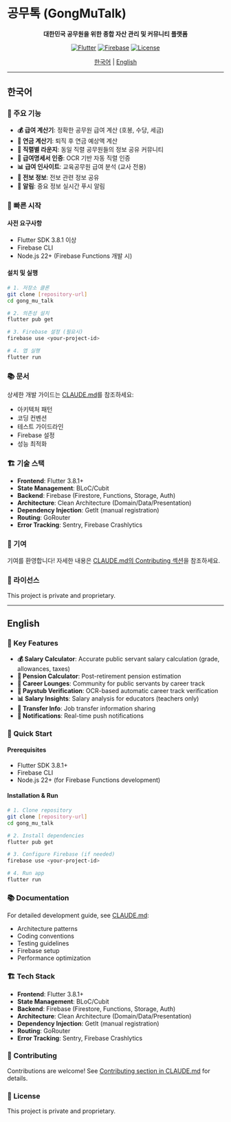 # 공무톡 (GongMuTalk)

<div align="center">
  
**대한민국 공무원을 위한 종합 자산 관리 및 커뮤니티 플랫폼**

[![Flutter](https://img.shields.io/badge/Flutter-3.8.1+-02569B?logo=flutter)](https://flutter.dev)
[![Firebase](https://img.shields.io/badge/Firebase-Enabled-FFCA28?logo=firebase)](https://firebase.google.com)
[![License](https://img.shields.io/badge/License-Private-red)](LICENSE)

[한국어](#한국어) | [English](#english)

</div>

---

## 한국어

### 📱 주요 기능

- **💰 급여 계산기**: 정확한 공무원 급여 계산 (호봉, 수당, 세금)
- **🏦 연금 계산기**: 퇴직 후 연금 예상액 계산
- **👥 직렬별 라운지**: 동일 직렬 공무원들의 정보 공유 커뮤니티
- **📄 급여명세서 인증**: OCR 기반 자동 직렬 인증
- **📊 급여 인사이트**: 교육공무원 급여 분석 (교사 전용)
- **📌 전보 정보**: 전보 관련 정보 공유
- **🔔 알림**: 중요 정보 실시간 푸시 알림

### 🚀 빠른 시작

#### 사전 요구사항
- Flutter SDK 3.8.1 이상
- Firebase CLI
- Node.js 22+ (Firebase Functions 개발 시)

#### 설치 및 실행
```bash
# 1. 저장소 클론
git clone [repository-url]
cd gong_mu_talk

# 2. 의존성 설치
flutter pub get

# 3. Firebase 설정 (필요시)
firebase use <your-project-id>

# 4. 앱 실행
flutter run
```

### 📚 문서

상세한 개발 가이드는 [CLAUDE.md](CLAUDE.md)를 참조하세요:
- 아키텍처 패턴
- 코딩 컨벤션
- 테스트 가이드라인
- Firebase 설정
- 성능 최적화

### 🏗 기술 스택

- **Frontend**: Flutter 3.8.1+
- **State Management**: BLoC/Cubit
- **Backend**: Firebase (Firestore, Functions, Storage, Auth)
- **Architecture**: Clean Architecture (Domain/Data/Presentation)
- **Dependency Injection**: GetIt (manual registration)
- **Routing**: GoRouter
- **Error Tracking**: Sentry, Firebase Crashlytics

### 🤝 기여

기여를 환영합니다! 자세한 내용은 [CLAUDE.md의 Contributing 섹션](CLAUDE.md#contributing)을 참조하세요.

### 📝 라이선스

This project is private and proprietary.

---

## English

### 📱 Key Features

- **💰 Salary Calculator**: Accurate public servant salary calculation (grade, allowances, taxes)
- **🏦 Pension Calculator**: Post-retirement pension estimation
- **👥 Career Lounges**: Community for public servants by career track
- **📄 Paystub Verification**: OCR-based automatic career track verification
- **📊 Salary Insights**: Salary analysis for educators (teachers only)
- **📌 Transfer Info**: Job transfer information sharing
- **🔔 Notifications**: Real-time push notifications

### 🚀 Quick Start

#### Prerequisites
- Flutter SDK 3.8.1+
- Firebase CLI
- Node.js 22+ (for Firebase Functions development)

#### Installation & Run
```bash
# 1. Clone repository
git clone [repository-url]
cd gong_mu_talk

# 2. Install dependencies
flutter pub get

# 3. Configure Firebase (if needed)
firebase use <your-project-id>

# 4. Run app
flutter run
```

### 📚 Documentation

For detailed development guide, see [CLAUDE.md](CLAUDE.md):
- Architecture patterns
- Coding conventions
- Testing guidelines
- Firebase setup
- Performance optimization

### 🏗 Tech Stack

- **Frontend**: Flutter 3.8.1+
- **State Management**: BLoC/Cubit
- **Backend**: Firebase (Firestore, Functions, Storage, Auth)
- **Architecture**: Clean Architecture (Domain/Data/Presentation)
- **Dependency Injection**: GetIt (manual registration)
- **Routing**: GoRouter
- **Error Tracking**: Sentry, Firebase Crashlytics

### 🤝 Contributing

Contributions are welcome! See [Contributing section in CLAUDE.md](CLAUDE.md#contributing) for details.

### 📝 License

This project is private and proprietary.
